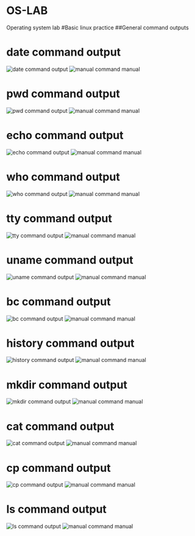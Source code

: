 # OS-LAB
Operating system lab
#Basic linux practice 
##General command outputs
# date command output
![date command output](date.png)
![manual command manual](manual.png)
# pwd command output
![pwd command output](pwd.png)
![manual command manual](manpwd.png)
# echo command output
![echo command output](echofilename.png)
![manual command manual](ecofileman.png)
# who command output
![who command output](who.png)
![manual command manual](whoman.png)
# tty command output
![tty command output](tty.png)
![manual command manual](ttyman.png)
# uname command output
![uname command output](uname.png)
![manual command manual](unameman.png)
# bc command output
![bc command output](bc.png)
![manual command manual](bcman.png)
# history command output
![history command output](history.png)
![manual command manual](manhistory.png)
# mkdir command output
![mkdir command output](makedir.png)
![manual command manual](mkdirman.png)
# cat command output
![cat command output](catfile.png)
![manual command manual](catfileman.png)
# cp command output
![cp command output](cpsrcdes.png)
![manual command manual](cpman.png)
# ls command output
![ls command output](ls.png)
![manual command manual](lsman.png)
